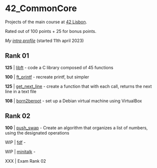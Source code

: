 # 42_CommonCore

Projects of the main course at [42 Lisbon](https://www.42lisboa.com/).

Rated out of 100 points + 25 for bonus points.

*My [intra profile](https://profile.intra.42.fr/users/rvaz)* (started 11th april 2023)


## Rank 01
**125** | [libft](./libft) - code a C library composed of 45 functions

**100** | [ft_printf](./ft_printf) - recreate printf, but simpler

**125** | [get_next_line](./get_next_line) - create a function that with each call, returns the next line in a text file

**108** | [born2beroot](./born2beroot) - set up a Debian virtual machine using VirtualBox

## Rank 02
**100** | [push_swap](./push_swap) - Create an algorithm that organizes a list of numbers, using the designated operations

WIP | [fdf](./fdf) - 

WIP | [minitalk](./minitalk) - 

XXX | Exam Rank 02
